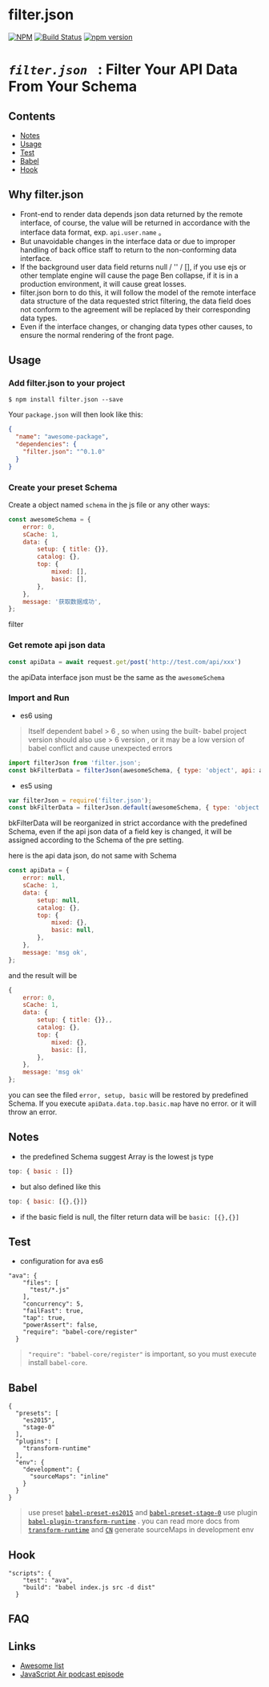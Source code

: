 # filter.json

[![NPM](https://nodei.co/npm/filter.json.png)](https://nodei.co/npm/filter.json/)
[![Build Status](https://secure.travis-ci.org/noodleswww/filter.json.png)](https://travis-ci.org/noodleswww/filter.json)
[![npm version](https://badge.fury.io/js/filter.json.png)](https://badge.fury.io/js/filter.json)

# *`filter.json `* :	**Filter Your API Data From Your Schema**


## Contents

- [Notes](#notes)
- [Usage](#usage)
- [Test](#test)
- [Babel](#babel)
- [Hook](#hook)



## Why filter.json
* Front-end to render data depends json data returned by the remote interface, of course, the value will be returned in accordance with the interface data format, exp. `api.user.name` 。
* But unavoidable changes in the interface data or due to improper handling of back office staff to return to the non-conforming data interface.
* If the background user data field returns null / '' / [], if you use ejs or other template engine will cause the page Ben collapse, if it is in a production environment, it will cause great losses.
* filter.json born to do this, it will follow the model of the remote interface data structure of the data requested strict filtering, the data field does not conform to the agreement will be replaced by their corresponding data types.
* Even if the interface changes, or changing data types other causes, to ensure the normal rendering of the front page.


## Usage
### Add filter.json to your project

```console
$ npm install filter.json --save
```

Your `package.json` will then look like this:

```json
{
  "name": "awesome-package",
  "dependencies": {
    "filter.json": "^0.1.0"
  }
}
```

### Create your preset Schema

Create a object named `schema` in the js file or any other ways:

```js
const awesomeSchema = {
	error: 0,
	sCache: 1,
	data: {
		setup: { title: {}},
		catalog: {},
		top: {
			mixed: [],
			basic: [],
		},
	},
	message: '获取数据成功',
};
```

filter

### Get remote api json data

```js
const apiData = await request.get/post('http://test.com/api/xxx')
```

the apiData interface json must be the same as the `awesomeSchema`

### Import and Run
* es6 using 

> Itself dependent babel > 6 , so when using the built- babel project version should also use > 6 version , or it may be a low version of babel conflict and cause unexpected errors

```js
import filterJson from 'filter.json';
const bkFilterData = filterJson(awesomeSchema, { type: 'object', api: apiData, schema: awesomeSchema });
```

* es5 using

```js
var filterJson = require('filter.json');
const bkFilterData = filterJson.default(awesomeSchema, { type: 'object', api: apiData, schema: awesomeSchema });
```

bkFilterData will be reorganized in strict accordance with the predefined Schema, even if the api json data of a field key is changed,
it will be assigned according to the Schema of the pre setting.

here is the api data json, do not same with Schema

```js
const apiData = {
	error: null,
	sCache: 1,
	data: {
		setup: null,
		catalog: {},
		top: {
			mixed: {},
			basic: null,
		},
	},
	message: 'msg ok',
};
````
and the result will be

```js
{
    error: 0,
    sCache: 1,
    data: {
	    setup: { title: {}},,
	    catalog: {},
	    top: {
		    mixed: {},
		    basic: [],
	    },
    },
    message: 'msg ok'
};
````

you can see the filed `error, setup, basic` will be restored by predefined Schema.
If you execute `apiData.data.top.basic.map` have no error. or it will throw an error.



## Notes
* the predefined Schema suggest Array is the lowest js type
```js
top: { basic : []}
````
* but also defined like this
```js
top: { basic: [{},{}]}
```
* if the basic field is null, the filter return data will be `basic: [{},{}]`



## Test

* configuration for ava es6
```
"ava": {
    "files": [
      "test/*.js"
    ],
    "concurrency": 5,
    "failFast": true,
    "tap": true,
    "powerAssert": false,
    "require": "babel-core/register"
  }
```
> `"require": "babel-core/register"` is important, so you must execute install `babel-core`.



## Babel

```
{
  "presets": [
	"es2015",
	"stage-0"
  ],
  "plugins": [
	"transform-runtime"
  ],
  "env": {
	"development": {
	  "sourceMaps": "inline"
	}
  }
}
```
> use preset [`babel-preset-es2015`](https://babeljs.io/docs/plugins/preset-es2015/) and [`babel-preset-stage-0`](https://babeljs.io/docs/plugins/babel-preset-stage-0/)
> use plugin [`babel-plugin-transform-runtime`](https://github.com/babel/babel/tree/master/packages/babel-plugin-transform-runtime) . you can read more docs from [`transform-runtime`](https://babeljs.io/docs/plugins/transform-runtime/) and [`CN`](https://www.zfanw.com/blog/babel-6.html#babel-runtime) 
> generate sourceMaps in development env



## Hook

```
"scripts": {
    "test": "ava",
    "build": "babel index.js src -d dist"
  }
```




## FAQ



## Links

- [Awesome list](https://github.com/avajs/awesome-ava)
- [JavaScript Air podcast episode](http://jsair.io/ava)
